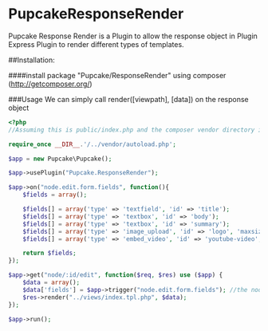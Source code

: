 PupcakeResponseRender
=====================
Pupcake Response Render is a Plugin to allow the response object in Plugin Express Plugin to render different types of templates.

##Installation:

####install package "Pupcake/ResponseRender" using composer (http://getcomposer.org/)

###Usage
We can simply call render([viewpath], [data]) on the response object

```php
<?php
//Assuming this is public/index.php and the composer vendor directory is ../vendor

require_once __DIR__.'/../vendor/autoload.php';

$app = new Pupcake\Pupcake();

$app->usePlugin("Pupcake.ResponseRender");

$app->on("node.edit.form.fields", function(){
    $fields = array();

    $fields[] = array('type' => 'textfield', 'id' => 'title');
    $fields[] = array('type' => 'textbox', 'id' => 'body');
    $fields[] = array('type' => 'textbox', 'id' => 'summary');
    $fields[] = array('type' => 'image_upload', 'id' => 'logo', 'maxsize' => '2MB');
    $fields[] = array('type' => 'embed_video', 'id' => 'youtube-video', 'provider' => 'youtube');

    return $fields;
});

$app->get("node/:id/edit", function($req, $res) use ($app) { 
    $data = array();
    $data['fields'] = $app->trigger("node.edit.form.fields"); //the node edit form creation
    $res->render("../views/index.tpl.php", $data);
});

$app->run();
```

